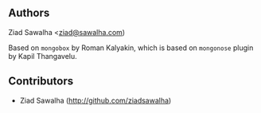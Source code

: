 Authors
-------

Ziad Sawalha <ziad@sawalha.com)

Based on `mongobox` by Roman Kalyakin, which is
based on `mongonose` plugin by Kapil Thangavelu.

Contributors
------------
 * Ziad Sawalha (http://github.com/ziadsawalha)
